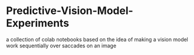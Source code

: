 # Predictive-Vision-Model-Experiments
a collection of colab notebooks based on the idea of making a vision model 
work sequentially over saccades on an image
